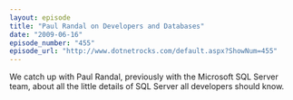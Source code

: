 ```yaml
---
layout: episode
title: "Paul Randal on Developers and Databases"
date: "2009-06-16"
episode_number: "455"
episode_url: "http://www.dotnetrocks.com/default.aspx?ShowNum=455"
---
```


We catch up with Paul Randal, previously with the Microsoft SQL Server team, about all the little details of SQL Server all developers should know.
